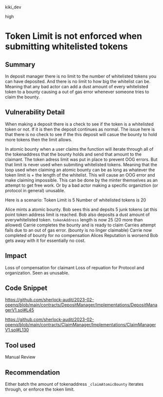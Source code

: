 kiki_dev

high

# Token Limit is not enforced when submitting whitelisted tokens

## Summary
In deposit manager there is no limit to the number of whitelisted tokens you can have deposited. And there is no limit to how big the whitelist can be. Meaning that any bad actor can add a dust amount of every whitelisted token to a bounty causing a out of gas error whenever someone tries to claim the bounty. 

## Vulnerability Detail

When making a deposit there is a check to see if the token is a whitelisted token or not. If it is then the deposit continues as normal. The issue here is that there is no check to see if the this deposit will casue the bounty to hold more tokens then the limit allows. 

In atomic bounty when a user claims the function will iterate through all of the tokenaddress that the bounty holds and send that amount to the claimant. The token adress limit was put in place to prevent OOG errors. But that limit is never used when submiting whitelisted tokens. Meaning that the loop used when claiming an atomic bounty can be as long as whatever the token limit is + the length of the whitelist. This will cause an OOG error and make claiming impossible. This can be done by the minter themselves as an attempt to get free work. Or by a bad actor making a specific organiztion (or protocol in general) unusable.

Here is a scenario:
Token Limit is 5
Number of whitelisted tokens is 20

Alice mints a atomic bounty.
Bob sees this and depsits 5 junk tokens (at this point token address limit is reached. 
Bob also deposits a dust amount of everywhitelisted token. 
`tokenAddress` length is now 25 (20 more than allowed)
Carrie completes the bounty and is ready to claim 
Carries attempt fails due to an out of gas error. (bounty is no linger claimable)
Carrie now completed of bounty for no compensation 
Alices Reputation is worsend 
Bob gets away with it for essentially no cost. 

## Impact
Loss of compensation for claimant
Loss of repuation for Protocol and organization. Seen as unusable.

## Code Snippet

https://github.com/sherlock-audit/2023-02-openq/blob/main/contracts/DepositManager/Implementations/DepositManagerV1.sol#L45

https://github.com/sherlock-audit/2023-02-openq/blob/main/contracts/ClaimManager/Implementations/ClaimManagerV1.sol#L130

## Tool used

Manual Review

## Recommendation
Either batch the amount of tokenaddress `_claimAtomicBounty` iterates through, or enforce the token limit. 